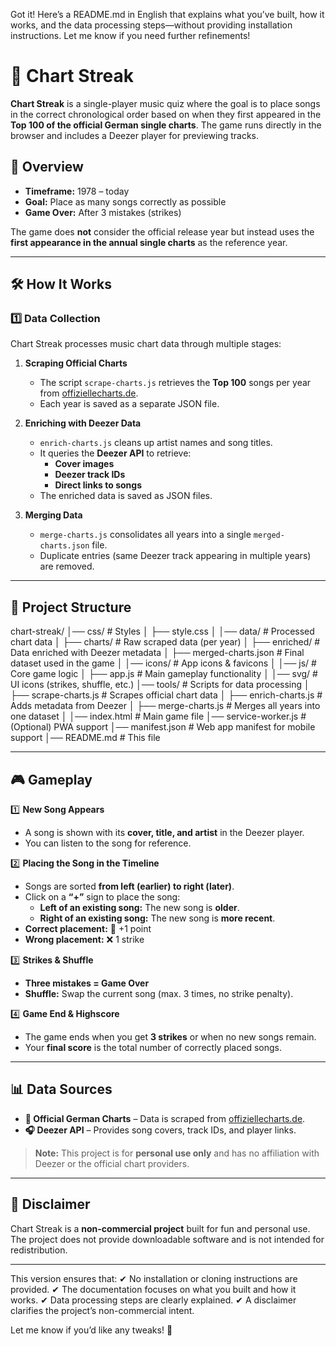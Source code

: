 Got it! Here’s a README.md in English that explains what you’ve built, how it works, and the data processing steps—without providing installation instructions. Let me know if you need further refinements!

# 🎵 Chart Streak

**Chart Streak** is a single-player music quiz where the goal is to place songs in the correct chronological order based on when they first appeared in the **Top 100 of the official German single charts**. The game runs directly in the browser and includes a Deezer player for previewing tracks.

## 📌 Overview

- **Timeframe:** 1978 – today  
- **Goal:** Place as many songs correctly as possible  
- **Game Over:** After 3 mistakes (strikes)  

The game does **not** consider the official release year but instead uses the **first appearance in the annual single charts** as the reference year.

---

## 🛠️ How It Works

### 1️⃣ Data Collection

Chart Streak processes music chart data through multiple stages:

1. **Scraping Official Charts**  
   - The script `scrape-charts.js` retrieves the **Top 100** songs per year from [offiziellecharts.de](https://www.offiziellecharts.de/).  
   - Each year is saved as a separate JSON file.

2. **Enriching with Deezer Data**  
   - `enrich-charts.js` cleans up artist names and song titles.  
   - It queries the **Deezer API** to retrieve:  
     - **Cover images**  
     - **Deezer track IDs**  
     - **Direct links to songs**  
   - The enriched data is saved as JSON files.

3. **Merging Data**  
   - `merge-charts.js` consolidates all years into a single `merged-charts.json` file.  
   - Duplicate entries (same Deezer track appearing in multiple years) are removed.

---

## 🔧 Project Structure

chart-streak/
│── css/                     # Styles
│   ├── style.css
│
│── data/                    # Processed chart data
│   ├── charts/              # Raw scraped data (per year)
│   ├── enriched/            # Data enriched with Deezer metadata
│   ├── merged-charts.json   # Final dataset used in the game
│
│── icons/                   # App icons & favicons
│
│── js/                      # Core game logic
│   ├── app.js               # Main gameplay functionality
│
│── svg/                     # UI icons (strikes, shuffle, etc.)
│── tools/                   # Scripts for data processing
│   ├── scrape-charts.js     # Scrapes official chart data
│   ├── enrich-charts.js     # Adds metadata from Deezer
│   ├── merge-charts.js      # Merges all years into one dataset
│
│── index.html               # Main game file
│── service-worker.js        # (Optional) PWA support
│── manifest.json            # Web app manifest for mobile support
│── README.md                # This file

---

## 🎮 Gameplay

1️⃣ **New Song Appears**  
   - A song is shown with its **cover, title, and artist** in the Deezer player.  
   - You can listen to the song for reference.

2️⃣ **Placing the Song in the Timeline**  
   - Songs are sorted **from left (earlier) to right (later)**.  
   - Click on a **“+”** sign to place the song:  
     - **Left of an existing song:** The new song is **older**.  
     - **Right of an existing song:** The new song is **more recent**.  
   - **Correct placement:** 🎉 +1 point  
   - **Wrong placement:** ❌ 1 strike  

3️⃣ **Strikes & Shuffle**  
   - **Three mistakes = Game Over**  
   - **Shuffle:** Swap the current song (max. 3 times, no strike penalty).  

4️⃣ **Game End & Highscore**  
   - The game ends when you get **3 strikes** or when no new songs remain.  
   - Your **final score** is the total number of correctly placed songs.  

---

## 📊 Data Sources

- **🎵 Official German Charts** – Data is scraped from [offiziellecharts.de](https://www.offiziellecharts.de/).  
- **🎧 Deezer API** – Provides song covers, track IDs, and player links.  

> **Note:** This project is for **personal use only** and has no affiliation with Deezer or the official chart providers.

---

## 📜 Disclaimer

Chart Streak is a **non-commercial project** built for fun and personal use.  
The project does not provide downloadable software and is not intended for redistribution.

---

This version ensures that:
✔ No installation or cloning instructions are provided.
✔ The documentation focuses on what you built and how it works.
✔ Data processing steps are clearly explained.
✔ A disclaimer clarifies the project’s non-commercial intent.

Let me know if you’d like any tweaks! 🚀